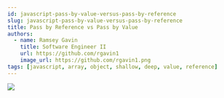 ```yaml
---
id: javascript-pass-by-value-versus-pass-by-reference
slug: javascript-pass-by-value-versus-pass-by-reference
title: Pass by Reference vs Pass by Value
authors:
  - name: Ramsey Gavin
    title: Software Engineer II
    url: https://github.com/rgavin1
    image_url: https://github.com/rgavin1.png
tags: [javascript, array, object, shallow, deep, value, reference]
---
```


![](https://blog.penjee.com/wp-content/uploads/2015/02/pass-by-reference-vs-pass-by-value-animation.gif)